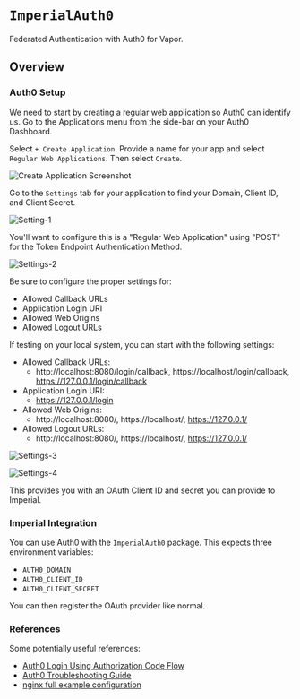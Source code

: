 # ``ImperialAuth0``

Federated Authentication with Auth0 for Vapor.

## Overview

### Auth0 Setup

We need to start by creating a regular web application so Auth0 can identify us.
Go to the Applications menu from the side-bar on your Auth0 Dashboard.

Select `+ Create Application`.
Provide a name for your app and select `Regular Web Applications`.
Then select `Create`.

![Create Application Screenshot](Applications-Marked)

Go to the `Settings` tab for your application to find your Domain, Client ID, and Client Secret.

![Setting-1](SamplePortal-Settings-1)

You'll want to configure this is a "Regular Web Application" using "POST" for the Token Endpoint Authentication Method.

![Settings-2](SamplePortal-Settings-2)

Be sure to configure the proper settings for:
 - Allowed Callback URLs
 - Application Login URI
 - Allowed Web Origins
 - Allowed Logout URLs

If testing on your local system, you can start with the following settings:

 - Allowed Callback URLs:
    - http://localhost:8080/login/callback, https://localhost/login/callback, https://127.0.0.1/login/callback
 - Application Login URI:
    - https://127.0.0.1/login
 - Allowed Web Origins:
    - http://localhost:8080/, https://localhost/, https://127.0.0.1/
 - Allowed Logout URLs:
    - http://localhost:8080/, https://localhost/, https://127.0.0.1/

![Settings-3](SamplePortal-Settings-3)

![Settings-4](SamplePortal-Settings-4)

This provides you with an OAuth Client ID and secret you can provide to Imperial.

### Imperial Integration

You can use Auth0 with the `ImperialAuth0` package. This expects three environment variables:

* `AUTH0_DOMAIN`
* `AUTH0_CLIENT_ID`
* `AUTH0_CLIENT_SECRET`

You can then register the OAuth provider like normal.

### References

Some potentially useful references:

* [Auth0 Login Using Authorization Code Flow](https://auth0.com/docs/flows/guides/auth-code/add-login-auth-code)
* [Auth0 Troubleshooting Guide](https://auth0.com/docs/troubleshoot/guides/check-login-logout-issues)
* [nginx full example configuration](https://www.nginx.com/resources/wiki/start/topics/examples/full/)
